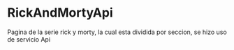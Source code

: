 # RickAndMortyApi
Pagina de la serie rick y morty, la cual esta dividida por seccion, se hizo uso de servicio Api
